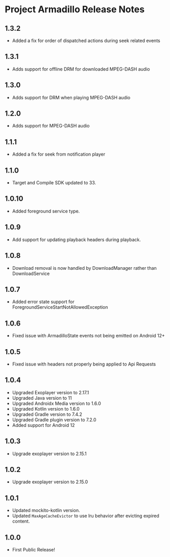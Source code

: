 # Project Armadillo Release Notes

## 1.3.2
- Added a fix for order of dispatched actions during seek related events

## 1.3.1
- Adds support for offline DRM for downloaded MPEG-DASH audio

## 1.3.0
- Adds support for DRM when playing MPEG-DASH audio

## 1.2.0
- Adds support for MPEG-DASH audio

## 1.1.1
- Added a fix for seek from notification player

## 1.1.0
- Target and Compile SDK updated to 33.

## 1.0.10
- Added foreground service type.

## 1.0.9
- Add support for updating playback headers during playback.

## 1.0.8
- Download removal is now handled by DownloadManager rather than DownloadService

## 1.0.7
- Added error state support for ForegroundServiceStartNotAllowedException

## 1.0.6
- Fixed issue with ArmadilloState events not being emitted on Android 12+

## 1.0.5
- Fixed issue with headers not properly being applied to Api Requests

## 1.0.4
- Upgraded Exoplayer version to 2.17.1
- Upgraded Java version to 11
- Upgraded Androidx Media version to 1.6.0
- Upgraded Kotlin version to 1.6.0
- Upgraded Gradle version to 7.4.2
- Upgraded Gradle plugin version to 7.2.0
- Added support for Android 12

## 1.0.3
- Upgrade exoplayer version to 2.15.1

## 1.0.2
- Upgrade exoplayer version to 2.15.0

## 1.0.1
- Updated mockito-kotlin version.
- Updated `MaxAgeCacheEvictor` to use lru behavior after evicting expired content.

## 1.0.0
* First Public Release!